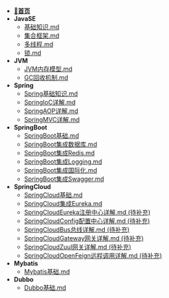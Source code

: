 - [**📖首页**](/README.md)
- **JavaSE**
  - [基础知识.md](/开发语言/Java/JavaSE/基础知识.md)
  - [集合框架.md](/开发语言/Java/JavaSE/集合框架.md)
  - [多线程.md](/开发语言/Java/JavaSE/多线程.md)
  - [锁.md](/开发语言/Java/JavaSE/锁.md)
- **JVM**
  - [JVM内存模型.md](/开发语言/Java/JVM/JVM内存模型.md)
  - [GC回收机制.md](/开发语言/Java/JVM/GC回收机制.md)
- **Spring**
  - [Spring基础知识.md](/开发语言/Java/Spring/Spring基础知识.md)
  - [SpringIoC详解.md](/开发语言/Java/Spring/SpringIoC详解.md)
  - [SpringAOP详解.md](/开发语言/Java/Spring/SpringAOP详解.md)
  - [SpringMVC详解.md](/开发语言/Java/Spring/SpringMVC详解.md)
- **SpringBoot**
  - [SpringBoot基础.md](/开发语言/Java/SpringBoot/SpringBoot基础.md)
  - [SpringBoot集成数据库.md](/开发语言/Java/SpringBoot/SpringBoot集成数据库.md)
  - [SpringBoot集成Redis.md](/开发语言/Java/SpringBoot/SpringBoot集成Redis.md)
  - [SpringBoot集成Logging.md](/开发语言/Java/SpringBoot/SpringBoot集成Logging.md)
  - [SpringBoot集成国际化.md](/开发语言/Java/SpringBoot/SpringBoot集成国际化.md)
  - [SpringBoot集成Swagger.md](/开发语言/Java/SpringBoot/SpringBoot集成Swagger.md)
- **SpringCloud**
  - [SpringCloud基础.md](/开发语言/Java/SpringCloud/SpringCloud基础.md)
  - [SpringCloud集成Eureka.md](/开发语言/Java/SpringCloud/SpringCloud集成Eureka.md)
  - [SpringCloudEureka注册中心详解.md (待补充)](/开发语言/Java/SpringCloud/SpringCloudEureka注册中心详解.md)
  - [SpringCloudConfig配置中心详解.md (待补充)](/开发语言/Java/SpringCloud/SpringCloudConfig配置中心详解.md)
  - [SpringCloudBus总线详解.md (待补充)](/开发语言/Java/SpringCloud/SpringCloudBus总线详解.md)
  - [SpringCloudGateway网关详解.md (待补充)](/开发语言/Java/SpringCloud/SpringCloudGateway网关详解.md)
  - [SpringCloudZuul网关详解.md (待补充)](/开发语言/Java/SpringCloud/SpringCloudZuul网关详解.md)
  - [SpringCloudOpenFeign远程调用详解.md (待补充)](/开发语言/Java/SpringCloud/SpringCloudOpenFeign远程调用详解.md)
- **Mybatis**
  - [Mybatis基础.md](/开发语言/Java/Mybatis/Mybatis基础.md)
- **Dubbo**
  - [Dubbo基础.md](/开发语言/Java/Dubbo/Dubbo基础.md)
